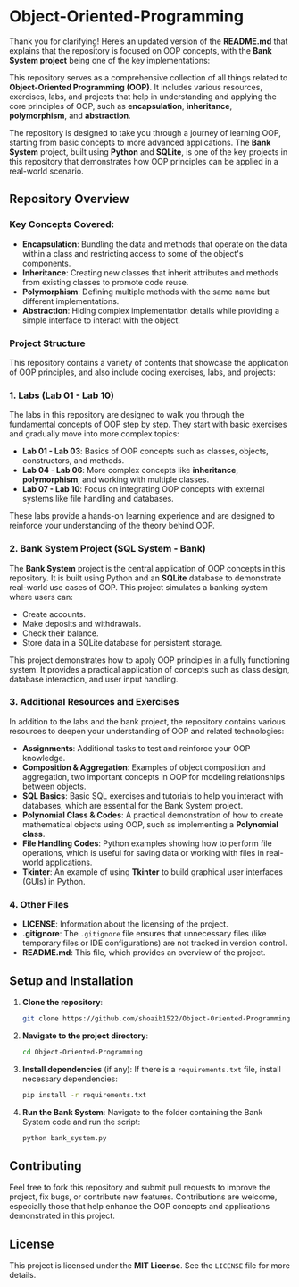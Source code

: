 # Object-Oriented-Programming
Thank you for clarifying! Here’s an updated version of the **README.md** that explains that the repository is focused on OOP concepts, with the **Bank System project** being one of the key implementations:

This repository serves as a comprehensive collection of all things related to **Object-Oriented Programming (OOP)**. It includes various resources, exercises, labs, and projects that help in understanding and applying the core principles of OOP, such as **encapsulation**, **inheritance**, **polymorphism**, and **abstraction**.

The repository is designed to take you through a journey of learning OOP, starting from basic concepts to more advanced applications. The **Bank System** project, built using **Python** and **SQLite**, is one of the key projects in this repository that demonstrates how OOP principles can be applied in a real-world scenario.

## Repository Overview

### Key Concepts Covered:
- **Encapsulation**: Bundling the data and methods that operate on the data within a class and restricting access to some of the object's components.
- **Inheritance**: Creating new classes that inherit attributes and methods from existing classes to promote code reuse.
- **Polymorphism**: Defining multiple methods with the same name but different implementations.
- **Abstraction**: Hiding complex implementation details while providing a simple interface to interact with the object.

### Project Structure

This repository contains a variety of contents that showcase the application of OOP principles, and also include coding exercises, labs, and projects:

### 1. **Labs (Lab 01 - Lab 10)**
The labs in this repository are designed to walk you through the fundamental concepts of OOP step by step. They start with basic exercises and gradually move into more complex topics:
- **Lab 01 - Lab 03**: Basics of OOP concepts such as classes, objects, constructors, and methods.
- **Lab 04 - Lab 06**: More complex concepts like **inheritance**, **polymorphism**, and working with multiple classes.
- **Lab 07 - Lab 10**: Focus on integrating OOP concepts with external systems like file handling and databases.

These labs provide a hands-on learning experience and are designed to reinforce your understanding of the theory behind OOP.

### 2. **Bank System Project (SQL System - Bank)**
The **Bank System** project is the central application of OOP concepts in this repository. It is built using Python and an **SQLite** database to demonstrate real-world use cases of OOP. This project simulates a banking system where users can:
- Create accounts.
- Make deposits and withdrawals.
- Check their balance.
- Store data in a SQLite database for persistent storage.

This project demonstrates how to apply OOP principles in a fully functioning system. It provides a practical application of concepts such as class design, database interaction, and user input handling.

### 3. **Additional Resources and Exercises**
In addition to the labs and the bank project, the repository contains various resources to deepen your understanding of OOP and related technologies:
- **Assignments**: Additional tasks to test and reinforce your OOP knowledge.
- **Composition & Aggregation**: Examples of object composition and aggregation, two important concepts in OOP for modeling relationships between objects.
- **SQL Basics**: Basic SQL exercises and tutorials to help you interact with databases, which are essential for the Bank System project.
- **Polynomial Class & Codes**: A practical demonstration of how to create mathematical objects using OOP, such as implementing a **Polynomial class**.
- **File Handling Codes**: Python examples showing how to perform file operations, which is useful for saving data or working with files in real-world applications.
- **Tkinter**: An example of using **Tkinter** to build graphical user interfaces (GUIs) in Python.

### 4. **Other Files**
- **LICENSE**: Information about the licensing of the project.
- **.gitignore**: The `.gitignore` file ensures that unnecessary files (like temporary files or IDE configurations) are not tracked in version control.
- **README.md**: This file, which provides an overview of the project.

## Setup and Installation

1. **Clone the repository**:
   ```bash
   git clone https://github.com/shoaib1522/Object-Oriented-Programming.git
   ```

2. **Navigate to the project directory**:
   ```bash
   cd Object-Oriented-Programming
   ```

3. **Install dependencies** (if any):
   If there is a `requirements.txt` file, install necessary dependencies:
   ```bash
   pip install -r requirements.txt
   ```

4. **Run the Bank System**:
   Navigate to the folder containing the Bank System code and run the script:
   ```bash
   python bank_system.py
   ```

## Contributing

Feel free to fork this repository and submit pull requests to improve the project, fix bugs, or contribute new features. Contributions are welcome, especially those that help enhance the OOP concepts and applications demonstrated in this project.

## License

This project is licensed under the **MIT License**. See the `LICENSE` file for more details.

